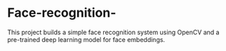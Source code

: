 # Face-recognition-
This project builds a simple face recognition system using OpenCV and a pre-trained deep learning model for face embeddings.

